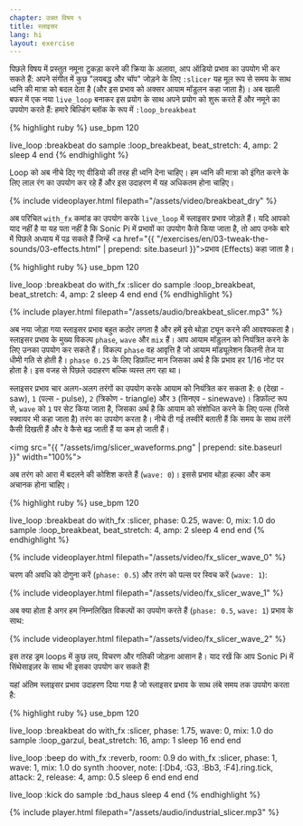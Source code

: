 ```yaml
---
chapter: उन्नत विषय १
title: स्लाइसर
lang: hi
layout: exercise
---
```


पिछले विषय में प्रस्तुत नमूना टुकड़ा करने की क्रिया के अलावा, आप ऑडियो प्रभाव का उपयोग भी कर सकते हैं: अपने संगीत में कुछ "लयबद्ध और चॉप" जोड़ने के लिए `:slicer` यह मूल रूप से समय के साथ ध्वनि की मात्रा को बदल देता है (और इस प्रभाव को अक्सर आयाम मॉडुलन कहा जाता है)। अब खाली बफर में एक नया `live_loop` बनाकर इस प्रयोग के साथ अपने प्रयोग को शुरू करते हैं और नमूने का उपयोग करते हैं: हमारे बिल्डिंग ब्लॉक के रूप में `:loop_breakbeat`

{% highlight ruby %}
use_bpm 120

live_loop :breakbeat do
  sample :loop_breakbeat, beat_stretch: 4, amp: 2
  sleep 4
end
{% endhighlight %}

Loop को अब नीचे दिए गए वीडियो की तरह ही ध्वनि देना चाहिए। हम ध्वनि की मात्रा को इंगित करने के लिए लाल रंग का उपयोग कर रहे हैं और इस उदाहरण में यह अधिकतम होना चाहिए।  

{% include videoplayer.html filepath="/assets/video/breakbeat_dry" %}

अब परिचित `with_fx` कमांड का उपयोग करके `live_loop` में स्लाइसर प्रभाव जोड़ते हैं। यदि आपको याद नहीं है या यह पता नहीं है कि Sonic Pi में प्रभावों का उपयोग कैसे किया जाता है, तो आप उनके बारे में पिछले अध्याय में पढ़ सकते हैं जिन्हें <a href="{{ "/exercises/en/03-tweak-the-sounds/03-effects.html" | prepend: site.baseurl }}">प्रभाव (Effects)</a> कहा जाता है।

{% highlight ruby %}
use_bpm 120

live_loop :breakbeat do
  with_fx :slicer do
    sample :loop_breakbeat, beat_stretch: 4, amp: 2
    sleep 4
  end
end
{% endhighlight %}

{% include player.html filepath="/assets/audio/breakbeat_slicer.mp3" %}

अब नया जोड़ा गया स्लाइसर प्रभाव बहुत कठोर लगता है और हमें इसे थोड़ा ट्यून करने की आवश्यकता है। स्लाइसर प्रभाव के मुख्य विकल्प `phase`, `wave` और `mix` हैं। आप आयाम मॉडुलन को नियंत्रित करने के लिए उनका उपयोग कर सकते हैं। विकल्प `phase` वह आवृत्ति है जो आयाम मॉड्यूलेशन कितनी तेज या धीमी गति से होती है। `phase 0.25`  के लिए डिफ़ॉल्ट मान जिसका अर्थ है कि प्रभाव हर 1/16 नोट पर होता है। इस वजह से पिछले उदाहरण बल्कि व्यस्त लग रहा था।

स्लाइसर प्रभाव चार अलग-अलग तरंगों का उपयोग करके आयाम को नियंत्रित कर सकता है: `0` (देखा - saw), `1` (पल्स - pulse), `2` (त्रिकोण - triangle) और `3` (सिनएव - sinewave)। डिफ़ॉल्ट रूप से, `wave` को `1` पर सेट किया जाता है, जिसका अर्थ है कि आयाम को संशोधित करने के लिए पल्स (जिसे स्क्वायर भी कहा जाता है) तरंग का उपयोग करता है। नीचे दी गई तस्वीरें बताती हैं कि समय के साथ तरंगें कैसी दिखती हैं और वे कैसे बढ़ जाती हैं या कम हो जाती हैं।

<img src="{{ "/assets/img/slicer_waveforms.png" | prepend: site.baseurl }}" width="100%">

अब तरंग को आरा में बदलने की कोशिश करते हैं (`wave: 0`)। इससे प्रभाव थोड़ा हल्का और कम अचानक होना चाहिए।

{% highlight ruby %}
use_bpm 120

live_loop :breakbeat do
  with_fx :slicer, phase: 0.25, wave: 0, mix: 1.0 do
    sample :loop_breakbeat, beat_stretch: 4, amp: 2
    sleep 4
  end
end
{% endhighlight %}

{% include videoplayer.html filepath="/assets/video/fx_slicer_wave_0" %}

चरण की अवधि को दोगुना करें (`phase: 0.5`) और तरंग को पल्स पर स्विच करें (`wave: 1`):

{% include videoplayer.html filepath="/assets/video/fx_slicer_wave_1" %}

अब क्या होता है अगर हम निम्नलिखित विकल्पों का उपयोग करते हैं (`phase: 0.5`, `wave: 1`) प्रभाव के साथ:

{% include videoplayer.html filepath="/assets/video/fx_slicer_wave_2" %}

इस तरह ड्रम loops में कुछ लय, विचरण और गतिकी जोड़ना आसान है। याद रखें कि आप Sonic Pi में सिंथेसाइज़र के साथ भी इसका उपयोग कर सकते हैं!

यहां अंतिम स्लाइसर प्रभाव उदाहरण दिया गया है जो स्लाइसर प्रभाव के साथ लंबे समय तक उपयोग करता है:

{% highlight ruby %}
use_bpm 120

live_loop :breakbeat do
  with_fx :slicer, phase: 1.75, wave: 0, mix: 1.0 do
    sample :loop_garzul, beat_stretch: 16, amp: 1
    sleep 16
  end
end

live_loop :beep do
  with_fx :reverb, room: 0.9 do
    with_fx :slicer, phase: 1, wave: 1, mix: 1.0 do
      synth :hoover, note: [:Db4, :G3, :Bb3, :F4].ring.tick, attack: 2, release: 4, amp: 0.5
      sleep 6
    end
  end
end

live_loop :kick do
  sample :bd_haus
  sleep 4
end
{% endhighlight %}

{% include player.html filepath="/assets/audio/industrial_slicer.mp3" %}
